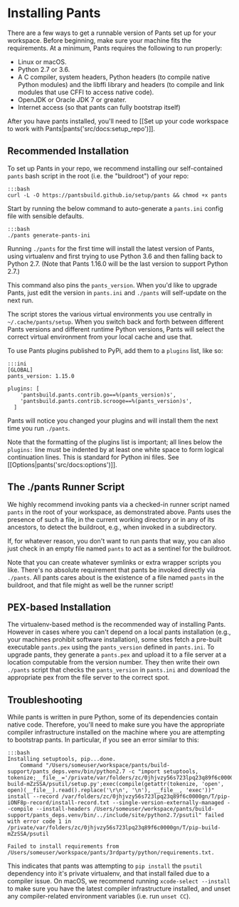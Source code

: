 Installing Pants
================

There are a few ways to get a runnable version of Pants set up for your workspace. Before
beginning, make sure your machine fits the requirements. At a minimum, Pants requires the following to run properly:

* Linux or macOS.
* Python 2.7 or 3.6.
* A C compiler, system headers, Python headers (to compile native Python modules) and the libffi
  library and headers (to compile and link modules that use CFFI to access native code).
* OpenJDK or Oracle JDK 7 or greater.
* Internet access (so that pants can fully bootstrap itself)

After you have pants installed, you'll need to
[[Set up your code workspace to work with Pants|pants('src/docs:setup_repo')]].

Recommended Installation
------------------------

To set up Pants in your repo, we recommend installing our self-contained `pants` bash script
in the root (i.e. the "buildroot") of your repo:

    :::bash
    curl -L -O https://pantsbuild.github.io/setup/pants && chmod +x pants

Start by running the below command to auto-generate a `pants.ini` config file with sensible defaults.

    :::bash
    ./pants generate-pants-ini

Running `./pants` for the first time will install the latest version of Pants, using virtualenv and first trying to use Python 3.6 and then falling back to Python 2.7. (Note that Pants 1.16.0 will be the last version to support Python 2.7.)

This command also pins the `pants_version`. When you'd like to upgrade Pants, just edit the version in `pants.ini` and `./pants` will self-update on the next run.

The script stores the various virtual environments you use centrally in
`~/.cache/pants/setup`. When you switch back and forth between different Pants versions
and different runtime Python versions, Pants will select the correct virtual environment
from your local cache and use that.

To use Pants plugins published to PyPi, add them to a `plugins` list, like so:

    :::ini
    [GLOBAL]
    pants_version: 1.15.0

    plugins: [
        'pantsbuild.pants.contrib.go==%(pants_version)s',
        'pantsbuild.pants.contrib.scrooge==%(pants_version)s',
      ]

Pants will notice you changed your plugins and will install them the next time you run `./pants`.

Note that the formatting of the plugins list is important; all lines below the `plugins:` line must be
indented by at least one white space to form logical continuation lines. This is standard for Python
ini files. See [[Options|pants('src/docs:options')]].

The ./pants Runner Script
-------------------------

We highly recommend invoking pants via a checked-in runner script named `pants` in the
root of your workspace, as demonstrated above.  Pants uses the presence of such a file, in the
current working directory or in any of its ancestors, to detect the buildroot, e.g., when
invoked in a subdirectory.

If, for whatever reason, you don't want to run pants that way, you can also just check in an
empty file named `pants` to act as a sentinel for the buildroot.

Note that you can create whatever symlinks or extra wrapper scripts you like.  There's no absolute
requirement that pants be invoked directly via `./pants`.  All pants cares about is the existence
of a file named `pants` in the buildroot, and that file might as well be the runner script!

PEX-based Installation
----------------------
The virtualenv-based method is the recommended way of installing Pants.
However in cases where you can't depend on a local pants installation (e.g., your machines
prohibit software installation), some sites fetch a pre-built executable `pants.pex` using
the `pants_version` defined in `pants.ini`.  To upgrade pants, they generate a `pants.pex`
and upload it to a file server at a location computable  from the version number.
They then write their own `./pants` script that checks the `pants_version` in
`pants.ini` and download the appropriate pex from the file server to the correct spot.

Troubleshooting
---------------

While pants is written in pure Python, some of its dependencies contain native code. Therefore,
you'll need to make sure you have the appropriate compiler infrastructure installed on the machine
where you are attempting to bootstrap pants. In particular, if you see an error similar to this:

    :::bash
    Installing setuptools, pip...done.
        Command "/Users/someuser/workspace/pants/build-support/pants_deps.venv/bin/python2.7 -c "import setuptools, tokenize;__file__='/private/var/folders/zc/0jhjvzy56s723lpq23q89f6c0000gn/T/pip-build-mZzSSA/psutil/setup.py';exec(compile(getattr(tokenize, 'open', open)(__file__).read().replace('\r\n', '\n'), __file__, 'exec'))" install --record /var/folders/zc/0jhjvzy56s723lpq23q89f6c0000gn/T/pip-iONF8p-record/install-record.txt --single-version-externally-managed --compile --install-headers /Users/someuser/workspace/pants/build-support/pants_deps.venv/bin/../include/site/python2.7/psutil" failed with error code 1 in /private/var/folders/zc/0jhjvzy56s723lpq23q89f6c0000gn/T/pip-build-mZzSSA/psutil

    Failed to install requirements from /Users/someuser/workspace/pants/3rdparty/python/requirements.txt.

This indicates that pants was attempting to `pip install` the `psutil` dependency into it's private
virtualenv, and that install failed due to a compiler issue. On macOS, we recommend running
`xcode-select --install` to make sure you have the latest compiler infrastructure installed, and
unset any compiler-related environment variables (i.e. run `unset CC`).
